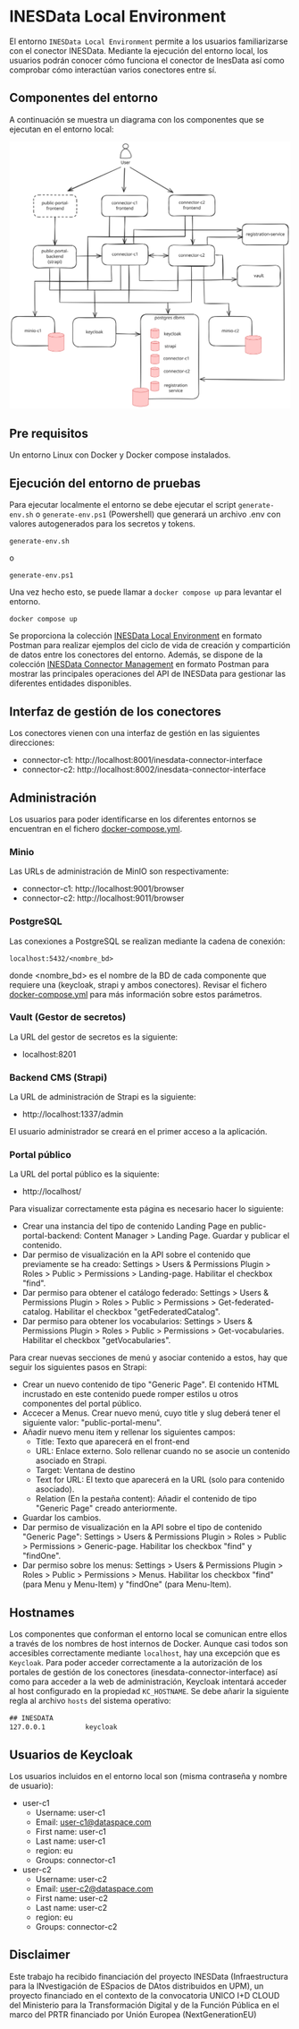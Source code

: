 # INESData Local Environment

El entorno `INESData Local Environment` permite a los usuarios familiarizarse con el conector INESData. Mediante la
ejecución del entorno local, los usuarios podrán conocer cómo funciona el conector de InesData así como comprobar cómo
interactúan varios conectores entre sí.

## Componentes del entorno

A continuación se muestra un diagrama con los componentes que se ejecutan en el entorno local:

![Local Components](./docs/inesdata-local-env.svg)

## Pre requisitos

Un entorno Linux con Docker y Docker compose instalados.

## Ejecución del entorno de pruebas

Para ejecutar localmente el entorno se debe ejecutar el script `generate-env.sh`  o `generate-env.ps1` (Powershell) que generará un archivo .env con
valores autogenerados para los secretos y tokens. 

```
generate-env.sh
```
o
```
generate-env.ps1
```

Una vez hecho esto, se puede llamar a `docker compose up` para levantar el entorno.

```
docker compose up
```

Se proporciona la colección [INESData Local
Environment](resources/operations/InesData_Local_Environment.postman_collection.json) en formato Postman para realizar
ejemplos del ciclo de vida de creación y compartición de datos entre los conectores del entorno. Además, se dispone de la colección [INESData Connector Management](resources/operations/InesData_Connector_Management_API.postman_collection.json) en formato Postman para mostrar las principales operaciones del API de INESData para gestionar las diferentes entidades disponibles.

## Interfaz de gestión de los conectores

Los conectores vienen con una interfaz de gestión en las siguientes direcciones:
- connector-c1: http://localhost:8001/inesdata-connector-interface
- connector-c2: http://localhost:8002/inesdata-connector-interface

## Administración

Los usuarios para poder identificarse en los diferentes entornos se encuentran en el fichero [docker-compose.yml](docker-compose.yml).

### Minio

Las URLs de administración de MinIO son respectivamente:
- connector-c1: http://localhost:9001/browser
- connector-c2: http://localhost:9011/browser

### PostgreSQL

Las conexiones a PostgreSQL se realizan mediante la cadena de conexión:
```
localhost:5432/<nombre_bd>
```

donde <nombre_bd> es el nombre de la BD de cada componente que requiere una (keycloak, strapi y ambos conectores).
Revisar el fichero [docker-compose.yml](docker-compose.yml) para más información sobre estos parámetros.

### Vault (Gestor de secretos)

La URL del gestor de secretos es la siguiente:
- localhost:8201

### Backend CMS (Strapi)

La URL de administración de Strapi es la siguiente:
- http://localhost:1337/admin

El usuario administrador se creará en el primer acceso a la aplicación.

### Portal público

La URL del portal público es la siquiente:
- http://localhost/

Para visualizar correctamente esta página es necesario hacer lo siguiente:
- Crear una instancia del tipo de contenido Landing Page en public-portal-backend: Content Manager > Landing Page. Guardar y publicar el contenido.
- Dar permiso de visualización en la API sobre el contenido que previamente se ha creado: Settings > Users & Permissions Plugin > Roles > Public > Permissions > Landing-page. Habilitar el checkbox "find".
- Dar permiso para obtener el catálogo federado: Settings > Users & Permissions Plugin > Roles > Public > Permissions > Get-federated-catalog. Habilitar el checkbox "getFederatedCatalog".
- Dar permiso para obtener los vocabularios: Settings > Users & Permissions Plugin > Roles > Public > Permissions > Get-vocabularies. Habilitar el checkbox "getVocabularies".

Para crear nuevas secciones de menú y asociar contenido a estos, hay que seguir los siguientes pasos en Strapi:
- Crear un nuevo contenido de tipo "Generic Page". El contenido HTML incrustado en este contenido puede romper estilos u otros componentes del portal público.
- Accecer a Menus. Crear nuevo menú, cuyo title y slug deberá tener el siguiente valor: "public-portal-menu".
- Añadir nuevo menu item y rellenar los siguientes campos:
  - Title: Texto que aparecerá en el front-end
  - URL: Enlace externo. Solo rellenar cuando no se asocie un contenido asociado en Strapi.
  - Target: Ventana de destino
  - Text for URL: El texto que aparecerá en la URL (solo para contenido asociado).
  - Relation (En la pestaña content): Añadir el contenido de tipo "Generic Page" creado anteriormente.
- Guardar los cambios.
- Dar permiso de visualización en la API sobre el tipo de contenido "Generic Page": Settings > Users & Permissions Plugin > Roles > Public > Permissions > Generic-page. Habilitar los checkbox "find" y "findOne".
- Dar permiso sobre los menus: Settings > Users & Permissions Plugin > Roles > Public > Permissions > Menus. Habilitar los checkbox "find" (para Menu y Menu-Item) y "findOne" (para Menu-Item).

## Hostnames

Los componentes que conforman el entorno local se comunican entre ellos a través de los nombres de host internos de Docker. Aunque casi todos son accesibles correctamente mediante `localhost`, hay una excepción que es `Keycloak`. Para poder acceder correctamente a la autorización de los portales de gestión de los conectores (inesdata-connector-interface) así como para acceder a la web de administración, Keycloak intentará acceder al host configurado en la propiedad `KC_HOSTNAME`. Se debe añarir la siguiente regla al archivo `hosts` del sistema operativo:

```
## INESDATA
127.0.0.1          keycloak
```

## Usuarios de Keycloak

Los usuarios incluidos en el entorno local son (misma contraseña y nombre de usuario):
- user-c1
  - Username: user-c1
  - Email: user-c1@dataspace.com
  - First name: user-c1
  - Last name: user-c1
  - region: eu
  - Groups: connector-c1
- user-c2
  - Username: user-c2
  - Email: user-c2@dataspace.com
  - First name: user-c2
  - Last name: user-c2
  - region: eu
  - Groups: connector-c2


## Disclaimer

Este trabajo ha recibido financiación del proyecto INESData (Infraestructura para la INvestigación de ESpacios de DAtos distribuidos en UPM), un proyecto financiado en el contexto de la convocatoria UNICO I+D CLOUD del Ministerio para la Transformación Digital y de la Función Pública en el marco del PRTR financiado por Unión Europea (NextGenerationEU)